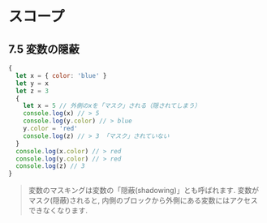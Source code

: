 # スコープ

## 7.5 変数の隠蔽

```js
{
  let x = { color: 'blue' }
  let y = x
  let z = 3
  {
    let x = 5 // 外側のxを「マスク」される（隠されてしまう）
    console.log(x) // > 5
    console.log(y.color) // > blue
    y.color = 'red'
    console.log(z) // > 3 「マスク」されていない
  }
  console.log(x.color) // > red
  console.log(y.color) // > red
  console.log(z) // 3
}
```

> 変数のマスキングは変数の「隠蔽(shadowing)」とも呼ばれます.
> 変数がマスク(隠蔽)されると, 内側のブロックから外側にある変数にはアクセスできなくなります.

